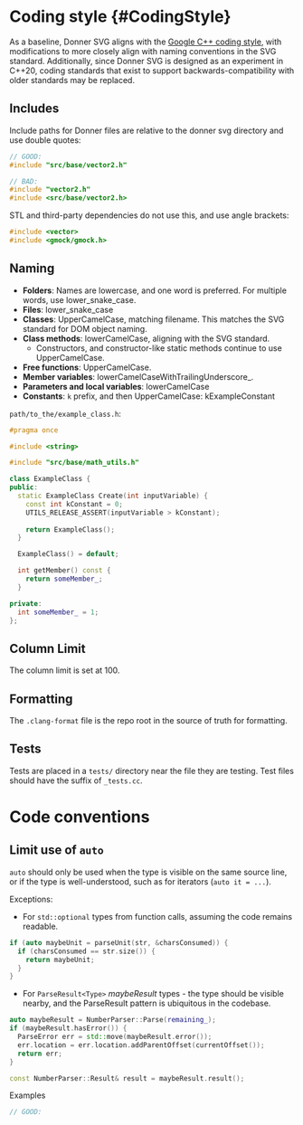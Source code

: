 # Coding style {#CodingStyle}

As a baseline, Donner SVG aligns with the [Google C++ coding style](https://google.github.io/styleguide/cppguide.html), with modifications to more closely align with naming conventions in the SVG standard. Additionally, since Donner SVG is designed as an experiment in C++20, coding standards that exist to support backwards-compatibility with older standards may be replaced.

## Includes

Include paths for Donner files are relative to the donner svg directory and use double quotes:

```cpp
// GOOD:
#include "src/base/vector2.h"

// BAD:
#include "vector2.h"
#include <src/base/vector2.h>
```

STL and third-party dependencies do not use this, and use angle brackets:

```cpp
#include <vector>
#include <gmock/gmock.h>
```

## Naming

- **Folders**: Names are lowercase, and one word is preferred. For multiple words, use lower_snake_case.
- **Files**: lower_snake_case
- **Classes**: UpperCamelCase, matching filename. This matches the SVG standard for DOM object naming.
- **Class methods**: lowerCamelCase, aligning with the SVG standard.
  - Constructors, and constructor-like static methods continue to use UpperCamelCase.
- **Free functions**: UpperCamelCase.
- **Member variables**: lowerCamelCaseWithTrailingUnderscore_.
- **Parameters and local variables**: lowerCamelCase
- **Constants**: `k` prefix, and then UpperCamelCase: kExampleConstant

`path/to_the/example_class.h`:

```cpp
#pragma once

#include <string>

#include "src/base/math_utils.h"

class ExampleClass {
public:
  static ExampleClass Create(int inputVariable) {
    const int kConstant = 0;
    UTILS_RELEASE_ASSERT(inputVariable > kConstant);
    
    return ExampleClass();
  }

  ExampleClass() = default;

  int getMember() const {
    return someMember_;
  }

private:
  int someMember_ = 1;
};
```

## Column Limit

The column limit is set at 100.

## Formatting

The `.clang-format` file is the repo root in the source of truth for formatting.

## Tests

Tests are placed in a `tests/` directory near the file they are testing. Test files should have the suffix of `_tests.cc`.

# Code conventions

## Limit use of `auto`

`auto` should only be used when the type is visible on the same source line, or if the type is well-understood, such as for iterators (`auto it = ...`).

Exceptions:

- For `std::optional` types from function calls, assuming the code remains readable.

```cpp
if (auto maybeUnit = parseUnit(str, &charsConsumed)) {
  if (charsConsumed == str.size()) {
    return maybeUnit;
  }
}
```

- For `ParseResult<Type>` _maybeResult_ types - the type should be visible nearby, and the ParseResult pattern is ubiquitous in the codebase.

```cpp
auto maybeResult = NumberParser::Parse(remaining_);
if (maybeResult.hasError()) {
  ParseError err = std::move(maybeResult.error());
  err.location = err.location.addParentOffset(currentOffset());
  return err;
}

const NumberParser::Result& result = maybeResult.result();
```

Examples

```cpp
// GOOD:
```

